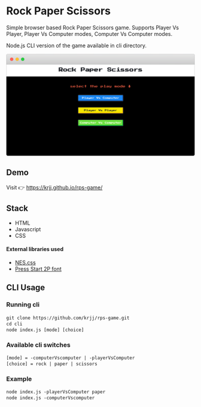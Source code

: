 # Rock Paper Scissors
Simple browser based Rock Paper Scissors game. Supports Player Vs Player, Player Vs Computer modes, Computer Vs Computer modes. 

Node.js CLI version of the game available in cli directory.

![screenshot](https://github.com/krjj/rps-game/blob/master/assets/frame_generic_light.png)

## Demo
Visit 👉 https://krjj.github.io/rps-game/

## Stack

+ HTML
+ Javascript
+ CSS

#### External libraries used 

+ [NES.css](https://github.com/nostalgic-css/NES.css)
+ [Press Start 2P font](https://fonts.google.com/specimen/Press+Start+2P?selection.family=Press+Start+2P)

 
## CLI Usage

### Running cli
``` 
git clone https://github.com/krjj/rps-game.git
cd cli
node index.js [mode] [choice]
```

### Available cli switches

```
[mode] = -computerVscomputer | -playerVsComputer
[choice] = rock | paper | scissors
```

### Example
```
node index.js -playerVsComputer paper
node index.js -computerVscomputer
```

